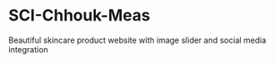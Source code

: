 # SCI-Chhouk-Meas
Beautiful skincare product website with image slider and social media integration
